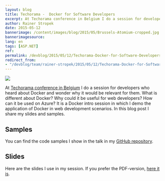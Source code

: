 ```yaml
---
layout: blog
title: Techorama -  Docker for Software Developers
excerpt: At Techorama conference in Belgium I do a session for developers who heard about Docker and wonder why it would be relevant for them. What is different about Docker? Why could it be useful for web developers? How can it be used on Azure? It is a Docker intro session in which I demo the application of Docker in web development scenarios. In this blog post I share my slides and samples.
author: Rainer Stropek
date: 2015-05-12
bannerimage: /content/images/blog/2015/05/Brussels-Atomium-cropped.jpg
bannerimagesource: 
lang: en
tags: [ASP.NET]
ref: 
permalink: /devblog/2015/05/12/Techorama-Docker-for-Software-Developers
redirect_from:
- "/devblog/team/rainer-stropek/2015/05/12/Techorama-Docker-for-Software-Developers"
---
```


<p class="floatRight">
  <img src="{{site.baseurl}}/content/images/blog/2015/05/Brussels-Atomium-small.jpg" />
</p><p>At <a href="http://www.techorama.be/" target="_blank">Techorama conference in Belgium</a> I do a session for developers who heard about Docker and wonder why it would be relevant for them. What is different about Docker? Why could it be useful for web developers? How can it be used on Azure? It is a Docker intro session in which I demo the application of Docker in web development scenarios. In this blog post I share my slides and samples.
		</p><h2>Samples
		</h2><p>You can find the code samples I show in the talk in my <a href="https://github.com/rstropek/DockerVS2015Intro" target="_blank">GitHub repository</a>.
		</p><h2>Slides
		</h2><p>Here are the slides I use in my session. If you prefer the PDF-version, <a href="{{site.baseurl}}/content/images/blog/2015/05/DockerTechorama.pdf" target="_blank">here it is</a>.
		</p><script async="async" class="speakerdeck-embed" data-id="2f855a714cdb4ce1a3d2b3d573368607" data-ratio="1.77777777777778" src="//speakerdeck.com/assets/embed.js"></script>